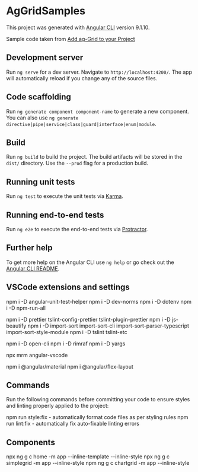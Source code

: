 # AgGridSamples

This project was generated with [Angular CLI](https://github.com/angular/angular-cli) version 9.1.10.

Sample code taken from [Add ag-Grid to your Project](https://www.ag-grid.com/angular-grid/#add-ag-grid-to-your-project)

## Development server

Run `ng serve` for a dev server. Navigate to `http://localhost:4200/`. The app will automatically reload if you change any of the source files.

## Code scaffolding

Run `ng generate component component-name` to generate a new component. You can also use `ng generate directive|pipe|service|class|guard|interface|enum|module`.

## Build

Run `ng build` to build the project. The build artifacts will be stored in the `dist/` directory. Use the `--prod` flag for a production build.

## Running unit tests

Run `ng test` to execute the unit tests via [Karma](https://karma-runner.github.io).

## Running end-to-end tests

Run `ng e2e` to execute the end-to-end tests via [Protractor](http://www.protractortest.org/).

## Further help

To get more help on the Angular CLI use `ng help` or go check out the [Angular CLI README](https://github.com/angular/angular-cli/blob/master/README.md).

## VSCode extensions and settings

npm i -D angular-unit-test-helper
npm i -D dev-norms
npm i -D dotenv
npm i -D npm-run-all

npm i -D prettier tslint-config-prettier tslint-plugin-prettier
npm i -D js-beautify
npm i -D import-sort import-sort-cli import-sort-parser-typescript import-sort-style-module
npm i -D tslint tslint-etc

npm i -D open-cli
npm i -D rimraf
npm i -D yargs

npx mrm angular-vscode

npm i @angular/material
npm i @angular/flex-layout

## Commands

Run the following commands before committing your code to ensure styles and linting properly applied to the project:

npm run style:fix - automatically format code files as per styling rules
npm run lint:fix - automatically fix auto-fixable linting errors

## Components

npx ng g c home -m app --inline-template --inline-style
npx ng g c simplegrid -m app --inline-style
npm ng g c chartgrid -m app --inline-style
